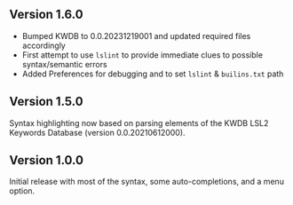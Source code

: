 ## Version 1.6.0
* Bumped KWDB to 0.0.20231219001 and updated required files accordingly
* First attempt to use `lslint` to provide immediate clues to possible syntax/semantic errors
* Added Preferences for debugging and to set `lslint` & `builins.txt` path

## Version 1.5.0

Syntax highlighting now based on parsing elements of the KWDB LSL2 Keywords Database (version 0.0.20210612000).

## Version 1.0.0

Initial release with most of the syntax, some auto-completions, and a menu option.
